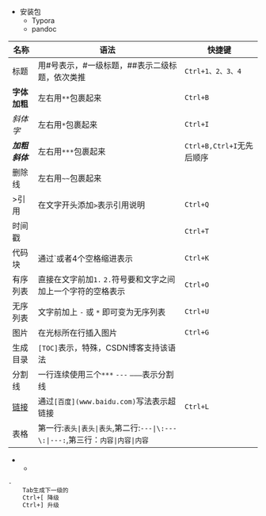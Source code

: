 - 安装包
  - Typora
  - pandoc





| 名称                                                         | 语法                                                         | 快捷键                    |
| ------------------------------------------------------------ | ------------------------------------------------------------ | ------------------------- |
| 标题                                                         | 用#号表示，#一级标题，##表示二级标题，依次类推               | `Ctrl+1、2、3、4`         |
| **字体加粗**                                                 | 左右用`**`包裹起来                                           | `Ctrl+B`                  |
| *斜体字*                                                     | 左右用`*`包裹起来                                            | `Ctrl+I`                  |
| ***加粗斜体***                                               | 左右用`***`包裹起来                                          | `Ctrl+B,Ctrl+I`无先后顺序 |
| 删除线                                                       | 左右用`~~`包裹起来                                           |                           |
| >引用                                                        | 在文字开头添加`>`表示引用说明                                | `Ctrl+Q`                  |
| 时间戳                                                       |                                                              | `Ctrl+T`                  |
| 代码块                                                       | 通过`或者4个空格缩进表示|`Ctrl+K`                            |                           |
| 有序列表                                                     | 直接在文字前加`1.` `2.`符号要和文字之间加上一个字符的空格表示 | `Ctrl+O`                  |
| 无序列表                                                     | 文字前加上 `-` 或 `*` 即可变为无序列表                       | `Ctrl+U`                  |
| 图片                                                         | 在光标所在行插入图片                                         | `Ctrl+G`                  |
| 生成目录                                                     | `[TOC]`表示，特殊，CSDN博客支持该语法                        |                           |
| 分割线                                                       | 一行连续使用三个`***` `---` `———`表示分割线                  |                           |
| [链接](https://blog.csdn.net/github_38336924/article/details/82183088#) | 通过`[百度](www.baidu.com)`写法表示超链接                    | `Ctrl+L`                  |
| 表格                                                         | 第一行:`表头\|表头\|表头`,第二行:`---\|\:---\:\|---:`,第三行：`内容\|内容\|内容` |                           |

- 
  - 

```txt
- 
	Tab生成下一级的
	Ctrl+[ 降级
	Ctrl+] 升级
```



